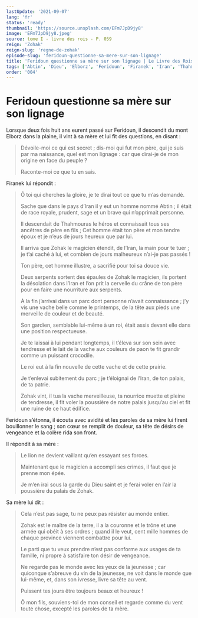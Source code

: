 ```yaml
---
lastUpdate: '2021-09-07'
lang: 'fr'
status: 'ready'
thumbnail: 'https://source.unsplash.com/EFm7JpD9jy8'
image: 'EFm7JpD9jy8.jpeg'
source: tome I - livre des rois - P. 059
reign: 'Zohak'
reign-slug: 'regne-de-zohak'
episode-slug: 'feridoun-questionne-sa-mere-sur-son-lignage'
title: 'Feridoun questionne sa mère sur son lignage | Le Livre des Rois | Shâhnâmeh'
tags: ['Abtin', 'Dieu', 'Elborz', 'Feridoun', 'Firanek', 'Iran', 'Thahmouras', 'Zohak']
order: '004'
---
```


<!-- LTeX: language=fr -->

# Feridoun questionne sa mère sur son lignage

Lorsque deux fois huit ans eurent passé sur Feridoun, il descendit du mont Elborz dans la plaine, il vint à sa mère et lui fit des questions, en disant :

> Dévoile-moi ce qui est secret ; dis-moi qui fut mon père, qui je suis par ma naissance, quel est mon lignage : car que dirai-je de mon origine en face du peuple ?
>
> Raconte-moi ce que tu en sais.

Firanek lui répondit :

> Ô toi qui cherches la gloire, je te dirai tout ce que tu m’as demandé.
>
> Sache que dans le pays d’Iran il y eut un homme nommé Abtin ; il était de race royale, prudent, sage et un brave qui n’opprimait personne.
>
> Il descendait de Thahmouras le héros et connaissait tous ses ancêtres de père en fils ; Cet homme était ton père et mon tendre époux et je n’eus de jours heureux que par lui.
>
> Il arriva que Zohak le magicien étendit, de l’Iran, la main pour te tuer ; je t’ai caché à lui, et combien de jours malheureux n’ai-je pas passés !
>
> Ton père, cet homme illustre, a sacrifié pour toi sa douce vie.
>
> Deux serpents sortent des épaules de Zohak le magicien, ils portent la désolation dans l’Iran et l’on prit la cervelle du crâne de ton père pour en faire une nourriture aux serpents.
>
> À la fin j’arrivai dans un parc dont personne n’avait connaissance ; j’y vis une vache belle comme le printemps, de la tête aux pieds une merveille de couleur et de beauté.
>
> Son gardien, semblable lui-même à un roi, était assis devant elle dans une position respectueuse.
>
> Je te laissai à lui pendant longtemps, il t’éleva sur son sein avec tendresse et le lait de la vache aux couleurs de paon te fit grandir comme un puissant crocodile.
>
> Le roi eut à la fin nouvelle de cette vache et de cette prairie.
>
> Je t’enlevai subitement du parc ; je t’éloignai de l’Iran, de ton palais, de ta patrie.
>
> Zohak vint, il tua la vache merveilleuse, ta nourrice muette et pleine de tendresse, il fit voler la poussière de notre palais jusqu’au ciel et fit une ruine de ce haut édifice.

Feridoun s’étonna, il écouta avec avidité et les paroles de sa mère lui firent bouillonner le sang ; son cœur se remplit de douleur, sa tête de désirs de vengeance et la colère rida son front.

Il répondit à sa mère :

> Le lion ne devient vaillant qu’en essayant ses forces.
>
> Maintenant que le magicien a accompli ses crimes, il faut que je prenne mon épée.
>
> Je m’en irai sous la garde du Dieu saint et je ferai voler en l’air la poussière du palais de Zohak.

Sa mère lui dit :

> Cela n’est pas sage, tu ne peux pas résister au monde entier.
>
> Zohak est le maître de la terre, il a la couronne et le trône et une armée qui obéit à ses ordres ; quand il le veut, cent mille hommes de chaque province viennent combattre pour lui.
>
> Le parti que tu veux prendre n’est pas conforme aux usages de ta famille, ni propre à satisfaire ton désir de vengeance.
>
> Ne regarde pas le monde avec les yeux de la jeunesse ; car quiconque s’abreuve du vin de la jeunesse, ne voit dans le monde que lui-même, et, dans son ivresse, livre sa tête au vent.
>
> Puissent tes jours être toujours beaux et heureux !
>
> Ô mon fils, souviens-toi de mon conseil et regarde comme du vent toute chose, excepté les paroles de ta mère.
